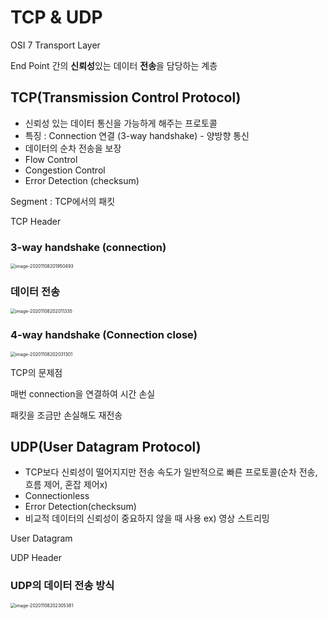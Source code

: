 # TCP & UDP

OSI 7 Transport Layer

End Point 간의 **신뢰성**있는 데이터 **전송**을 담당하는 계층

 

## TCP(Transmission Control Protocol)

- 신뢰성 있는 데이터 통신을 가능하게 해주는 프로토콜
- 특징 : Connection 연결 (3-way handshake) - 양방향 통신
- 데이터의 순차 전송을 보장
- Flow Control
- Congestion Control
- Error Detection (checksum)



Segment : TCP에서의 패킷

TCP Header



### 3-way handshake (connection)

<img src="/Users/jinyy2/Library/Application Support/typora-user-images/image-20201108201950493.png" alt="image-20201108201950493" style="zoom:50%;" />



### 데이터 전송

<img src="/Users/jinyy2/Library/Application Support/typora-user-images/image-20201108202011335.png" alt="image-20201108202011335" style="zoom:50%;" />



### **4-way handshake (Connection close)**

<img src="/Users/jinyy2/Library/Application Support/typora-user-images/image-20201108202031301.png" alt="image-20201108202031301" style="zoom:50%;" />



TCP의 문제점

매번 connection을 연결하여 시간 손실

패킷을 조금만 손실해도 재전송



## UDP(User Datagram Protocol)

- TCP보다 신뢰성이 떨어지지만 전송 속도가 일반적으로 빠른 프로토콜(순차 전송, 흐름 제어, 혼잡 제어x)
- Connectionless
- Error Detection(checksum)
- 비교적 데이터의 신뢰성이 중요하지 않을 때 사용 ex) 영상 스트리밍



User Datagram

UDP Header



### UDP의 데이터 전송 방식

<img src="/Users/jinyy2/Library/Application Support/typora-user-images/image-20201108202305381.png" alt="image-20201108202305381" style="zoom:50%;" />